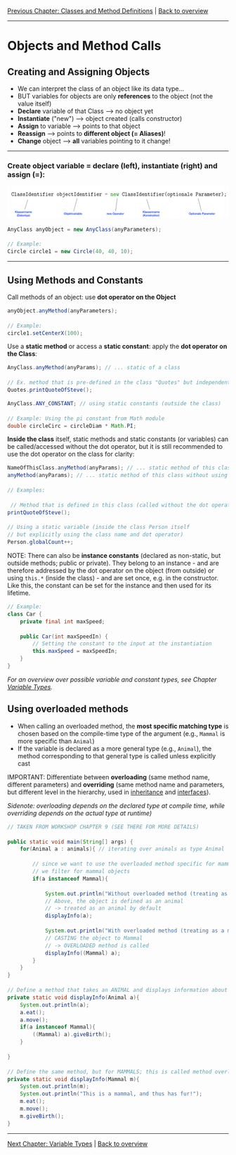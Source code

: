 [Previous Chapter: Classes and Method Definitions](./04_Classes.md) | [Back to overview](./00_Java_SyntaxGuide.md)

---
# Objects and Method Calls

## Creating and Assigning Objects

- We can interpret the class of an object like its data type...
- BUT variables for objects are only **references** to the object (not the value itself)
- **Declare** variable of that Class --> no object yet
- **Instantiate** ("new") --> object created (calls constructor)
- **Assign** to variable --> points to that object
- **Reassign** --> points to **different object (= Aliases)**!
- **Change** object --> **all** variables pointing to it change!

---

### **Create object variable = declare (left), instantiate (right) and assign (=)**:

<img src="creating_objects.png" alt="creating objects" width="700">


```java
AnyClass anyObject = new AnyClass(anyParameters);

// Example:
Circle circle1 = new Circle(40, 40, 10);
```
---


<div style="page-break-before: always;"></div>

## Using Methods and Constants

Call methods of an object: use **dot operator on the Object**

```java
anyObject.anyMethod(anyParameters);

// Example:
circle1.setCenterX(100);
```

Use a **static method** or access a **static constant**: apply the **dot operator on the Class**:

```java
AnyClass.anyMethod(anyParams); // ... static of a class

// Ex. method that is pre-defined in the class "Quotes" but independent of an object
Quotes.printQuoteOfSteve();
```
```java
AnyClass.ANY_CONSTANT; // using static constants (outside the class)

// Example: Using the pi constant from Math module
double circleCirc = circleDiam * Math.PI;
```

**Inside the class** itself, static methods and static constants (or variables) can be called/accessed without the dot operator, but it is still recommended to use the dot operator on the class for clarity:

```java
NameOfThisClass.anyMethod(anyParams); // ... static method of this class
anyMethod(anyParams); // ... static method of this class without using the dot operator

// Examples:

 // Method that is defined in this class (called without the dot operator)
printQuoteOfSteve();

// Using a static variable (inside the class Person itself
// but explicitly using the class name and dot operator)
Person.globalCount++;
```

NOTE: There can also be **instance constants** (declared as non-static, but outside methods; public or private). They belong to an instance - and are therefore addressed by the dot operator on the object (from outside) or using `this.*` (inside the class) - and are set once, e.g. in the constructor. Like this, the constant can be set for the instance and then used for its lifetime.

```java
// Example:
class Car {
    private final int maxSpeed;
    
    public Car(int maxSpeedIn) {
        // Setting the constant to the input at the instantiation
        this.maxSpeed = maxSpeedIn;
    }
}
```

*For an overview over possible variable and constant types, see Chapter [Variable Types](06_Variable_Types.md).*


<div style="page-break-before: always;"></div>

## Using overloaded methods

- When calling an overloaded method, the **most specific matching type** is chosen based on the compile-time type of the argument (e.g., `Mammal` is more specific than `Animal`)
- If the variable is declared as a more general type (e.g., `Animal`), the method corresponding to that general type is called unless explicitly cast

IMPORTANT: Differentiate between **overloading** (same method name, different parameters) and **overriding** (same method name and parameters, but different level in the hierarchy, used in [inheritance](13_Inheritance.md) and [interfaces](14_Interfaces.md)).

*Sidenote: overloading depends on the declared type at compile time, while overriding depends on the actual type at runtime)*

```java
// TAKEN FROM WORKSHOP CHAPTER 9 (SEE THERE FOR MORE DETAILS)

public static void main(String[] args) {
    for(Animal a : animals){ // iterating over animals as type Animal

        // since we want to use the overloaded method specific for mammals,
        // we filter for mammal objects
        if(a instanceof Mammal){

            System.out.println("Without overloaded method (treating as an animal): ");
            // Above, the object is defined as an animal
            // -> treated as an animal by default
            displayInfo(a);

            System.out.println("With overloaded method (treating as a mammal): ");
            // CASTING the object to Mammal
            // -> OVERLOADED method is called
            displayInfo((Mammal) a);
        }
    }
}

// Define a method that takes an ANIMAL and displays information about it
private static void displayInfo(Animal a){
    System.out.println(a);
    a.eat();
    a.move();
    if(a instanceof Mammal){
        ((Mammal) a).giveBirth();
    }

}

// Define the same method, but for MAMMALS; this is called method overloading
private static void displayInfo(Mammal m){
    System.out.println(m);
    System.out.println("This is a mammal, and thus has fur!");
    m.eat();
    m.move();
    m.giveBirth();
}
```


---
[Next Chapter: Variable Types](./06_Variable_Types.md) | [Back to overview](./00_Java_SyntaxGuide.md)
